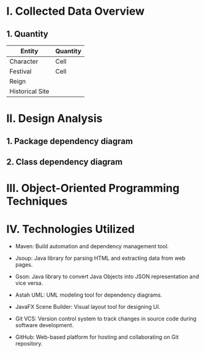 # I. Collected Data Overview

## 1. Quantity

Entity | Quantity |
-------- | -------- |
Character | Cell |
Festival | Cell |
Reign |  |
Historical Site |  |

# II. Design Analysis

## 1. Package dependency diagram

## 2. Class dependency diagram

# III. Object-Oriented Programming Techniques

# IV. Technologies Utilized

- Maven: Build automation and dependency management tool.

- Jsoup: Java library for parsing HTML and extracting data from web pages.

- Gson: Java library to convert Java Objects into JSON representation and vice versa.

- Astah UML: UML modeling tool for dependency diagrams.

- JavaFX Scene Builder: Visual layout tool for designing UI.

- Git VCS: Version control system to track changes in source code during software development.

- GitHub: Web-based platform for hosting and collaborating on Git repository.
